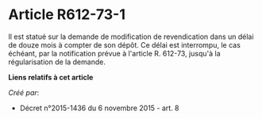 # Article R612-73-1

Il est statué sur la demande de modification de revendication dans un délai de douze mois à compter de son dépôt. Ce délai
est interrompu, le cas échéant, par la notification prévue à l'article R. 612-73, jusqu'à la régularisation de la demande.

**Liens relatifs à cet article**

_Créé par_:

  - Décret n°2015-1436 du 6 novembre 2015 - art. 8
